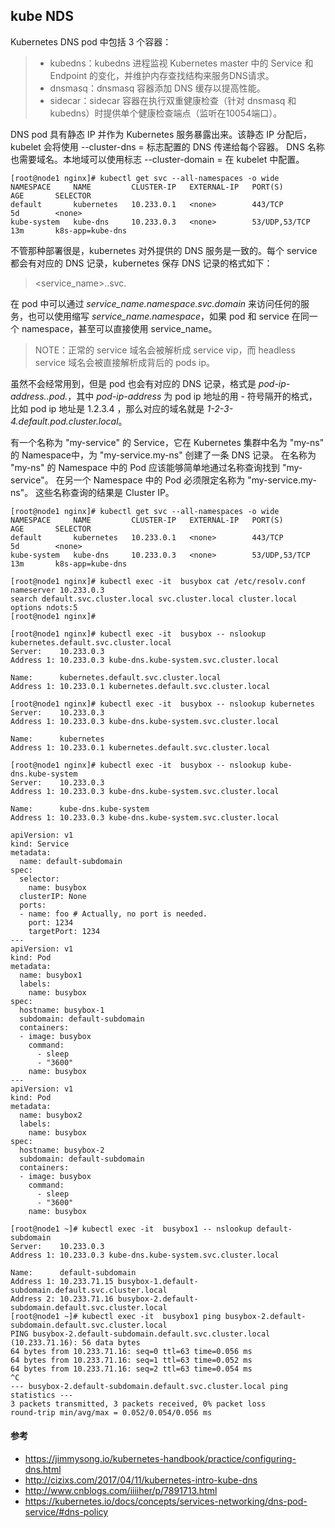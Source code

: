kube NDS
--------

Kubernetes DNS pod 中包括 3 个容器：
> * kubedns：kubedns 进程监视 Kubernetes master 中的 Service 和 Endpoint 的变化，并维护内存查找结构来服务DNS请求。
> * dnsmasq：dnsmasq 容器添加 DNS 缓存以提高性能。
> * sidecar：sidecar 容器在执行双重健康检查（针对 dnsmasq 和 kubedns）时提供单个健康检查端点（监听在10054端口）。

DNS pod 具有静态 IP 并作为 Kubernetes 服务暴露出来。该静态 IP 分配后，kubelet 会将使用 --cluster-dns = <dns-service-ip> 标志配置的 DNS 传递给每个容器。
DNS 名称也需要域名。本地域可以使用标志 --cluster-domain = <default-local-domain> 在 kubelet 中配置。
```
[root@node1 nginx]# kubectl get svc --all-namespaces -o wide
NAMESPACE     NAME         CLUSTER-IP   EXTERNAL-IP   PORT(S)         AGE       SELECTOR
default       kubernetes   10.233.0.1   <none>        443/TCP         5d        <none>
kube-system   kube-dns     10.233.0.3   <none>        53/UDP,53/TCP   13m       k8s-app=kube-dns
```

不管那种部署很是，kubernetes 对外提供的 DNS 服务是一致的。每个 service 都会有对应的 DNS 记录，kubernetes 保存 DNS 记录的格式如下：
> <service_name>.<namespace>.svc.<domain>  

在 pod 中可以通过 *service_name.namespace.svc.domain* 来访问任何的服务，也可以使用缩写 *service_name.namespace*，如果 pod 和 service 在同一个 namespace，甚至可以直接使用 service_name。

> NOTE：正常的 service 域名会被解析成 service vip，而 headless service 域名会被直接解析成背后的 pods ip。

虽然不会经常用到，但是 pod 也会有对应的 DNS 记录，格式是 *pod-ip-address.<namespace>.pod.<domain>*，其中 *pod-ip-address* 为 pod ip 地址的用 - 符号隔开的格式，比如 pod ip 地址是 1.2.3.4 ，那么对应的域名就是 *1-2-3-4.default.pod.cluster.local*。

有一个名称为 "my-service" 的 Service，它在 Kubernetes 集群中名为 "my-ns" 的 Namespace中，为 "my-service.my-ns" 创建了一条 DNS 记录。 在名称为 "my-ns" 的 Namespace 中的 Pod 应该能够简单地通过名称查询找到 "my-service"。 在另一个 Namespace 中的 Pod 必须限定名称为 "my-service.my-ns"。 这些名称查询的结果是 Cluster IP。
```
[root@node1 nginx]# kubectl get svc --all-namespaces -o wide
NAMESPACE     NAME         CLUSTER-IP   EXTERNAL-IP   PORT(S)         AGE       SELECTOR
default       kubernetes   10.233.0.1   <none>        443/TCP         5d        <none>
kube-system   kube-dns     10.233.0.3   <none>        53/UDP,53/TCP   13m       k8s-app=kube-dns

[root@node1 nginx]# kubectl exec -it  busybox cat /etc/resolv.conf 
nameserver 10.233.0.3
search default.svc.cluster.local svc.cluster.local cluster.local
options ndots:5
[root@node1 nginx]# 

[root@node1 nginx]# kubectl exec -it  busybox -- nslookup kubernetes.default.svc.cluster.local
Server:    10.233.0.3
Address 1: 10.233.0.3 kube-dns.kube-system.svc.cluster.local

Name:      kubernetes.default.svc.cluster.local
Address 1: 10.233.0.1 kubernetes.default.svc.cluster.local

[root@node1 nginx]# kubectl exec -it  busybox -- nslookup kubernetes
Server:    10.233.0.3
Address 1: 10.233.0.3 kube-dns.kube-system.svc.cluster.local

Name:      kubernetes
Address 1: 10.233.0.1 kubernetes.default.svc.cluster.local

[root@node1 nginx]# kubectl exec -it  busybox -- nslookup kube-dns.kube-system
Server:    10.233.0.3
Address 1: 10.233.0.3 kube-dns.kube-system.svc.cluster.local

Name:      kube-dns.kube-system
Address 1: 10.233.0.3 kube-dns.kube-system.svc.cluster.local
```

```
apiVersion: v1
kind: Service
metadata:
  name: default-subdomain
spec:
  selector:
    name: busybox
  clusterIP: None
  ports:
  - name: foo # Actually, no port is needed.
    port: 1234
    targetPort: 1234
---
apiVersion: v1
kind: Pod
metadata:
  name: busybox1
  labels:
    name: busybox
spec:
  hostname: busybox-1
  subdomain: default-subdomain
  containers:
  - image: busybox
    command:
      - sleep
      - "3600"
    name: busybox
---
apiVersion: v1
kind: Pod
metadata:
  name: busybox2
  labels:
    name: busybox
spec:
  hostname: busybox-2
  subdomain: default-subdomain
  containers:
  - image: busybox
    command:
      - sleep
      - "3600"
    name: busybox
```
```
[root@node1 ~]# kubectl exec -it  busybox1 -- nslookup default-subdomain
Server:    10.233.0.3
Address 1: 10.233.0.3 kube-dns.kube-system.svc.cluster.local

Name:      default-subdomain
Address 1: 10.233.71.15 busybox-1.default-subdomain.default.svc.cluster.local
Address 2: 10.233.71.16 busybox-2.default-subdomain.default.svc.cluster.local
[root@node1 ~]# kubectl exec -it  busybox1 ping busybox-2.default-subdomain.default.svc.cluster.local
PING busybox-2.default-subdomain.default.svc.cluster.local (10.233.71.16): 56 data bytes
64 bytes from 10.233.71.16: seq=0 ttl=63 time=0.056 ms
64 bytes from 10.233.71.16: seq=1 ttl=63 time=0.052 ms
64 bytes from 10.233.71.16: seq=2 ttl=63 time=0.054 ms
^C
--- busybox-2.default-subdomain.default.svc.cluster.local ping statistics ---
3 packets transmitted, 3 packets received, 0% packet loss
round-trip min/avg/max = 0.052/0.054/0.056 ms
```
#### 参考
* https://jimmysong.io/kubernetes-handbook/practice/configuring-dns.html
* http://cizixs.com/2017/04/11/kubernetes-intro-kube-dns
* http://www.cnblogs.com/iiiiher/p/7891713.html
* https://kubernetes.io/docs/concepts/services-networking/dns-pod-service/#dns-policy
